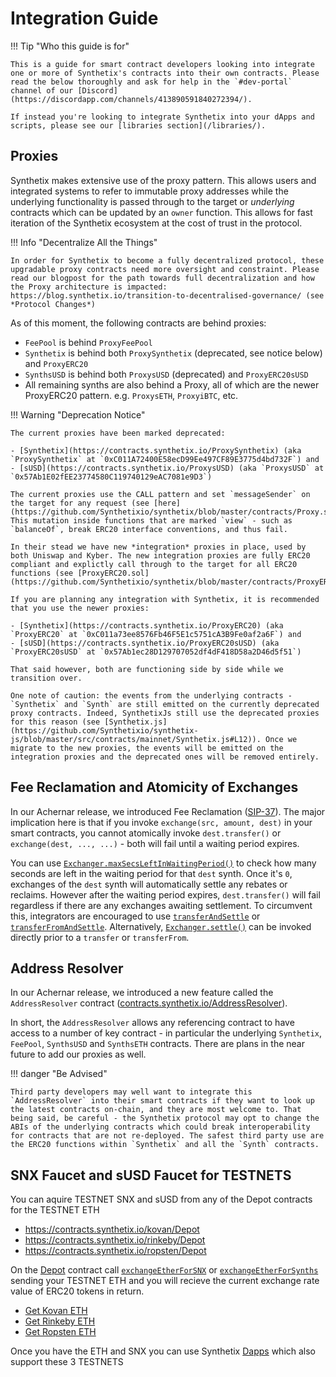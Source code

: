 # Integration Guide

!!! Tip "Who this guide is for"

    This is a guide for smart contract developers looking into integrate one or more of Synthetix's contracts into their own contracts. Please read the below thoroughly and ask for help in the `#dev-portal` channel of our [Discord](https://discordapp.com/channels/413890591840272394/).

    If instead you're looking to integrate Synthetix into your dApps and scripts, please see our [libraries section](/libraries/).

## Proxies

Synthetix makes extensive use of the proxy pattern. This allows users and integrated systems to refer to immutable proxy addresses while the underlying functionality is passed through to the target or _underlying_ contracts which can be updated by an `owner` function. This allows for fast iteration of the Synthetix ecosystem at the cost of trust in the protocol.

!!! Info "Decentralize All the Things"

    In order for Synthetix to become a fully decentralized protocol, these upgradable proxy contracts need more oversight and constraint. Please read our blogpost for the path towards full decentralization and how the Proxy architecture is impacted: https://blog.synthetix.io/transition-to-decentralised-governance/ (see *Protocol Changes*)

As of this moment, the following contracts are behind proxies:

- `FeePool` is behind `ProxyFeePool`
- `Synthetix` is behind both `ProxySynthetix` (deprecated, see notice below) and `ProxyERC20`
- `SynthsUSD` is behind both `ProxysUSD` (deprecated) and `ProxyERC20sUSD`
- All remaining synths are also behind a Proxy, all of which are the newer ProxyERC20 pattern. e.g. `ProxysETH`, `ProxyiBTC`, etc.

!!! Warning "Deprecation Notice"

    The current proxies have been marked deprecated:

    - [Synthetix](https://contracts.synthetix.io/ProxySynthetix) (aka `ProxySynthetix` at `0xC011A72400E58ecD99Ee497CF89E3775d4bd732F`) and
    - [sUSD](https://contracts.synthetix.io/ProxysUSD) (aka `ProxysUSD` at `0x57Ab1E02fEE23774580C119740129eAC7081e9D3`)

    The current proxies use the CALL pattern and set `messageSender` on the target for any request (see [here](https://github.com/Synthetixio/synthetix/blob/master/contracts/Proxy.sol#L118)). This mutation inside functions that are marked `view` - such as `balanceOf`, break ERC20 interface conventions, and thus fail.

    In their stead we have new *integration* proxies in place, used by both Uniswap and Kyber. The new integration proxies are fully ERC20 compliant and explictly call through to the target for all ERC20 functions (see [ProxyERC20.sol](https://github.com/Synthetixio/synthetix/blob/master/contracts/ProxyERC20.sol)).

    If you are planning any integration with Synthetix, it is recommended that you use the newer proxies:

    - [Synthetix](https://contracts.synthetix.io/ProxyERC20) (aka `ProxyERC20` at `0xC011a73ee8576Fb46F5E1c5751cA3B9Fe0af2a6F`) and
    - [sUSD](https://contracts.synthetix.io/ProxyERC20sUSD) (aka `ProxyERC20sUSD` at `0x57Ab1ec28D129707052df4dF418D58a2D46d5f51`)

    That said however, both are functioning side by side while we transition over.

    One note of caution: the events from the underlying contracts - `Synthetix` and `Synth` are still emitted on the currently deprecated proxy contracts. Indeed, SynthetixJs still use the deprecated proxies for this reason (see [Synthetix.js](https://github.com/Synthetixio/synthetix-js/blob/master/src/contracts/mainnet/Synthetix.js#L12)). Once we migrate to the new proxies, the events will be emitted on the integration proxies and the deprecated ones will be removed entirely.

## Fee Reclamation and Atomicity of Exchanges

In our Achernar release, we introduced Fee Reclamation ([SIP-37](https://sips.synthetix.io/sips/sip-37)). The major implication here is that if you invoke `exchange(src, amount, dest)` in your smart contracts, you cannot atomically invoke `dest.transfer()` or `exchange(dest, ..., ...)` - both will fail until a waiting period expires.

You can use [`Exchanger.maxSecsLeftInWaitingPeriod()`](/contracts/exchanger/#maxsecsleftinwaitingperiod) to check how many seconds are left in the waiting period for that `dest` synth. Once it's `0`, exchanges of the `dest` synth will automatically settle any rebates or reclaims. However after the waiting period expires, `dest.transfer()` will fail regardless if there are any exchanges awaiting settlement. To circumvent this, integrators are encouraged to use [`transferAndSettle`](/contracts/synth/#transferandsettle) or [`transferFromAndSettle`](/contracts/synth/#transferfromandsettle). Alternatively, [`Exchanger.settle()`](/contracts/exchanger#settle) can be invoked directly prior to a `transfer` or `transferFrom`.

## Address Resolver

In our Achernar release, we introduced a new feature called the `AddressResolver` contract ([contracts.synthetix.io/AddressResolver](https://contracts.synthetix.io/AddressResolver)).

In short, the `AddressResolver` allows any referencing contract to have access to a number of key contract - in particular the underlying `Synthetix`, `FeePool`, `SynthsUSD` and `SynthsETH` contracts. There are plans in the near future to add our proxies as well.

!!! danger "Be Advised"

    Third party developers may well want to integrate this `AddressResolver` into their smart contracts if they want to look up the latest contracts on-chain, and they are most welcome to. That being said, be careful - the Synthetix protocol may opt to change the ABIs of the underlying contracts which could break interoperability for contracts that are not re-deployed. The safest third party use are the ERC20 functions within `Synthetix` and all the `Synth` contracts.

## SNX Faucet and sUSD Faucet for TESTNETS

You can aquire TESTNET SNX and sUSD from any of the Depot contracts for the TESTNET ETH

- https://contracts.synthetix.io/kovan/Depot
- https://contracts.synthetix.io/rinkeby/Depot
- https://contracts.synthetix.io/ropsten/Depot

On the [Depot](/contracts/Depot) contract call [`exchangeEtherForSNX`](/contracts/depot/#exchangeetherforsnx) or [`exchangeEtherForSynths`](/contracts/depot/#exchangeetherforsynths) sending your TESTNET ETH and you will recieve the current exchange rate value of ERC20 tokens in return.


- [Get Kovan ETH](https://lmgtfy.com/?q=Kovan+eth+faucet)
- [Get Rinkeby ETH](https://lmgtfy.com/?q=Rinkeby+eth+faucet)
- [Get Ropsten ETH](https://lmgtfy.com/?q=Ropsten+eth+faucet)

Once you have the ETH and SNX you can use Synthetix [Dapps](/#dapps) which also support these 3 TESTNETS